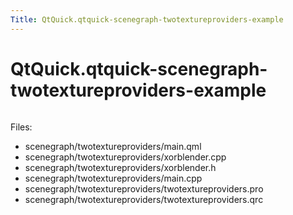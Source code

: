```yaml
---
Title: QtQuick.qtquick-scenegraph-twotextureproviders-example
---
```


# QtQuick.qtquick-scenegraph-twotextureproviders-example

<span class="subtitle"></span>
<!-- $$$scenegraph/twotextureproviders-description -->
<p class="centerAlign"><img src="https://developer.ubuntu.com/static/devportal_uploaded/9b3120f3-0531-4d1b-be5a-18f712797189-../qtquick-scenegraph-twotextureproviders-example/images/twotextureproviders-example.jpg" alt="" /></p><p>Files:</p>
<ul>
<li>scenegraph/twotextureproviders/main.qml</li>
<li>scenegraph/twotextureproviders/xorblender.cpp</li>
<li>scenegraph/twotextureproviders/xorblender.h</li>
<li>scenegraph/twotextureproviders/main.cpp</li>
<li>scenegraph/twotextureproviders/twotextureproviders.pro</li>
<li>scenegraph/twotextureproviders/twotextureproviders.qrc</li>
</ul>
<!-- @@@scenegraph/twotextureproviders -->
